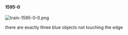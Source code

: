 #### 1595-0
![train-1595-0-0.png](https://github.com/lil-lab/nlvr/raw/master/nlvr/train/images/4/train-1595-0-0.png "train-1595-0-0.png")

there are exactly three blue objects not touching the edge